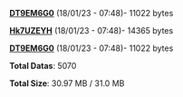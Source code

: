 [**DT9EM6G0**](/data/DT9EM6G0.txt) (18/01/23 - 07:48)- 11022 bytes

[**Hk7UZEYH**](/data/Hk7UZEYH.txt) (18/01/23 - 07:48)- 14365 bytes

[**DT9EM6G0**](/data/DT9EM6G0.txt) (18/01/23 - 07:48)- 11022 bytes

**Total Datas**: 5070

**Total Size**: 30.97 MB / 31.0 MB